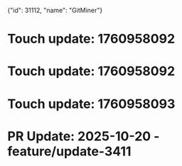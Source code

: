 {"id": 31112, "name": "GitMiner"}

# Touch update: 1760958092

# Touch update: 1760958092

# Touch update: 1760958093

# PR Update: 2025-10-20 - feature/update-3411

